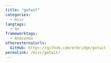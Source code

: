 ```yaml
---
title: "gotwit"
categories:
  - misc
langtags:
  - Go
frameworktags:
  - Anaconda
otherexternalurls:
  GitHub: https://github.com/erbridge/gotwit
permalink: /misc/gotwit/
---
```

